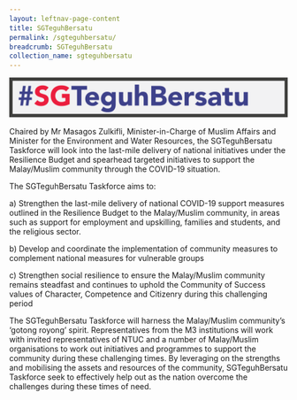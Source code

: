 ```yaml
---
layout: leftnav-page-content
title: SGTeguhBersatu
permalink: /sgteguhbersatu/
breadcrumb: SGTeguhBersatu
collection_name: sgteguhbersatu
---
```

![sgteguhbersatu header](/images/sgteguhbersatu_header'.png)

Chaired by Mr Masagos Zulkifli, Minister-in-Charge of Muslim Affairs and Minister for the Environment and Water Resources, the SGTeguhBersatu Taskforce will look into the last-mile delivery of national initiatives under the Resilience Budget and spearhead targeted initiatives to support the Malay/Muslim community through the COVID-19 situation.

 

The SGTeguhBersatu Taskforce aims to:

a)       Strengthen the last-mile delivery of national COVID-19 support measures outlined in the Resilience Budget to the Malay/Muslim community, in areas such as support for employment and upskilling, families and students, and the religious sector.

b)    Develop and coordinate the implementation of community measures to complement national measures for vulnerable groups

c)     Strengthen social resilience to ensure the Malay/Muslim community remains steadfast and continues to uphold the Community of Success values of Character, Competence and Citizenry during this challenging period

The SGTeguhBersatu Taskforce will harness the Malay/Muslim community’s ‘gotong royong’ spirit. Representatives from the M3 institutions will work with invited representatives of NTUC and a number of Malay/Muslim organisations to work out initiatives and programmes to support the community during these challenging times. By leveraging on the strengths and mobilising the assets and resources of the community, SGTeguhBersatu Taskforce seek to effectively help out as the nation overcome the challenges during these times of need.
